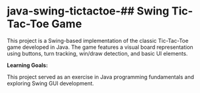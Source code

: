 # java-swing-tictactoe-## Swing Tic-Tac-Toe Game

This project is a Swing-based implementation of the classic Tic-Tac-Toe game developed in Java. The game features a visual board representation using buttons, turn tracking, win/draw detection, and basic UI elements.

**Learning Goals:**

This project served as an exercise in Java programming fundamentals and exploring Swing GUI development.
